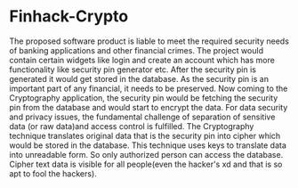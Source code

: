 # Finhack-Crypto
The proposed software product is liable to meet the required security needs of banking applications and other financial crimes. The project would contain certain widgets like login and create an account which has more functionality like security pin generator etc. 
After the security pin is generated it would get stored in the database. As the security pin is an important part of any financial, it needs to be preserved. 
Now coming to the Cryptography application, the security pin would be fetching the security pin from the database and would start to encrypt the data.  For data security and privacy issues, the fundamental challenge of separation of sensitive data (or raw data)and access control is fulfilled. The Cryptography technique translates original data that is the security pin into cipher which would be stored in the database.  This technique uses keys to translate data into unreadable form. So only authorized person can access the database. Cipher text data is visible for all people(even the hacker's xd and that is so apt to fool the hackers).
